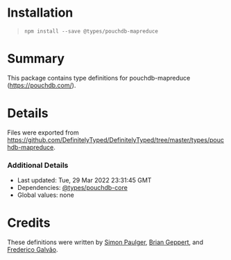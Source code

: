# Installation
> `npm install --save @types/pouchdb-mapreduce`

# Summary
This package contains type definitions for pouchdb-mapreduce (https://pouchdb.com/).

# Details
Files were exported from https://github.com/DefinitelyTyped/DefinitelyTyped/tree/master/types/pouchdb-mapreduce.

### Additional Details
 * Last updated: Tue, 29 Mar 2022 23:31:45 GMT
 * Dependencies: [@types/pouchdb-core](https://npmjs.com/package/@types/pouchdb-core)
 * Global values: none

# Credits
These definitions were written by [Simon Paulger](https://github.com/spaulg), [Brian Geppert](https://github.com/geppy), and [Frederico Galvão](https://github.com/fredgalvao).
